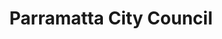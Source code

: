 ---
gid: parramatta-city-council
title: Parramatta City Council
name: Parramatta City Council
website_url: 'http://www.parracity.nsw.gov.au'
logo_url: 'https://www.govhack.org/wp-content/uploads/2016/07/parramatta_city_council.png'
sponsor_level: Gold Sponsor
sponsor_level_id: gold
sponsor_level_desc: Gold Sponsors
jurisdiction: nsw
is_sponsor: true
---